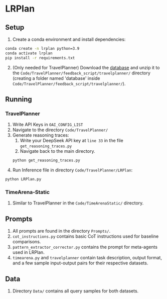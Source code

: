 # LRPlan

## Setup
1. Create a conda environment and install dependencies:
```bash
conda create -n lrplan python=3.9
conda activate lrplan
pip install -r requirements.txt
```
2. (Only needed for TravelPlanner) Download the [database](https://drive.google.com/file/d/1pF1Sw6pBmq2sFkJvm-LzJOqrmfWoQgxE/view?usp=drive_link) and unzip it to the `Code/TravelPlanner/feedback_script/travelplanner/` directory (creating a folder named 'database' inside `Code/TravelPlanner/feedback_script/travelplanner/`).

## Running

### TravelPlanner
1. Write API Keys in `OAI_CONFIG_LIST`
2. Navigate to the directory `Code/TravelPlanner/`
3. Generate reasoning traces:
    1. Write your DeepSeek API key at `line 33` in the file `get_reasoning_traces.py`
    2. Navigate back to the main directory.
    ```bash
    python get_reasoning_traces.py
    ```
4. Run Inference file in directory `Code/TravelPlanner/LRPlan`:
```bash
python LRPlan.py 
```
### TimeArena-Static
1. Similar to TravelPlanner in the `Code/TimeArenaStatic/` directory.

## Prompts
1. All prompts are found in the directory `Prompts/`.
2. `cot_instructions.py` contains basic CoT instructions used for baseline comparisons.
3. `pattern_extractor_corrector.py` contains the prompt for meta-agents used in LRPlan.
4. `timearena.py` and `travelplanner` contain task description, output format, and a few sample input-output pairs for their respective datasets.

## Data
1. Directory `Data/` contains all query samples for both datasets.
